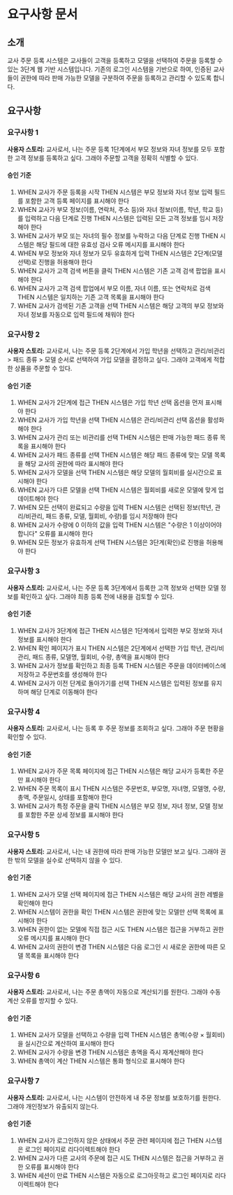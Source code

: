 # 요구사항 문서

## 소개

교사 주문 등록 시스템은 교사들이 고객을 등록하고 모델을 선택하여 주문을 등록할 수 있는 3단계 웹 기반 시스템입니다. 기존의 로그인 시스템을 기반으로 하여, 인증된 교사들이 권한에 따라 판매 가능한 모델을 구분하여 주문을 등록하고 관리할 수 있도록 합니다.

## 요구사항

### 요구사항 1

**사용자 스토리:** 교사로서, 나는 주문 등록 1단계에서 부모 정보와 자녀 정보를 모두 포함한 고객 정보를 등록하고 싶다. 그래야 주문할 고객을 정확히 식별할 수 있다.

#### 승인 기준

1. WHEN 교사가 주문 등록을 시작 THEN 시스템은 부모 정보와 자녀 정보 입력 필드를 포함한 고객 등록 페이지를 표시해야 한다
2. WHEN 교사가 부모 정보(이름, 연락처, 주소 등)와 자녀 정보(이름, 학년, 학교 등)를 입력하고 다음 단계로 진행 THEN 시스템은 입력된 모든 고객 정보를 임시 저장해야 한다
3. WHEN 교사가 부모 또는 자녀의 필수 정보를 누락하고 다음 단계로 진행 THEN 시스템은 해당 필드에 대한 유효성 검사 오류 메시지를 표시해야 한다
4. WHEN 부모 정보와 자녀 정보가 모두 유효하게 입력 THEN 시스템은 2단계(모델 선택)로 진행을 허용해야 한다
5. WHEN 교사가 고객 검색 버튼을 클릭 THEN 시스템은 기존 고객 검색 팝업을 표시해야 한다
6. WHEN 교사가 고객 검색 팝업에서 부모 이름, 자녀 이름, 또는 연락처로 검색 THEN 시스템은 일치하는 기존 고객 목록을 표시해야 한다
7. WHEN 교사가 검색된 기존 고객을 선택 THEN 시스템은 해당 고객의 부모 정보와 자녀 정보를 자동으로 입력 필드에 채워야 한다

### 요구사항 2

**사용자 스토리:** 교사로서, 나는 주문 등록 2단계에서 가입 학년을 선택하고 관리/비관리 > 패드 종류 > 모델 순서로 선택하여 가입 모델을 결정하고 싶다. 그래야 고객에게 적합한 상품을 주문할 수 있다.

#### 승인 기준

1. WHEN 교사가 2단계에 접근 THEN 시스템은 가입 학년 선택 옵션을 먼저 표시해야 한다
2. WHEN 교사가 가입 학년을 선택 THEN 시스템은 관리/비관리 선택 옵션을 활성화해야 한다
3. WHEN 교사가 관리 또는 비관리를 선택 THEN 시스템은 판매 가능한 패드 종류 목록을 표시해야 한다
4. WHEN 교사가 패드 종류를 선택 THEN 시스템은 해당 패드 종류에 맞는 모델 목록을 해당 교사의 권한에 따라 표시해야 한다
5. WHEN 교사가 모델을 선택 THEN 시스템은 해당 모델의 월회비를 실시간으로 표시해야 한다
6. WHEN 교사가 다른 모델을 선택 THEN 시스템은 월회비를 새로운 모델에 맞게 업데이트해야 한다
7. WHEN 모든 선택이 완료되고 수량을 입력 THEN 시스템은 선택된 정보(학년, 관리/비관리, 패드 종류, 모델, 월회비, 수량)를 임시 저장해야 한다
8. WHEN 교사가 수량에 0 이하의 값을 입력 THEN 시스템은 "수량은 1 이상이어야 합니다" 오류를 표시해야 한다
9. WHEN 모든 정보가 유효하게 선택 THEN 시스템은 3단계(확인)로 진행을 허용해야 한다

### 요구사항 3

**사용자 스토리:** 교사로서, 나는 주문 등록 3단계에서 등록한 고객 정보와 선택한 모델 정보를 확인하고 싶다. 그래야 최종 등록 전에 내용을 검토할 수 있다.

#### 승인 기준

1. WHEN 교사가 3단계에 접근 THEN 시스템은 1단계에서 입력한 부모 정보와 자녀 정보를 표시해야 한다
2. WHEN 확인 페이지가 표시 THEN 시스템은 2단계에서 선택한 가입 학년, 관리/비관리, 패드 종류, 모델명, 월회비, 수량, 총액을 표시해야 한다
3. WHEN 교사가 정보를 확인하고 최종 등록 THEN 시스템은 주문을 데이터베이스에 저장하고 주문번호를 생성해야 한다
4. WHEN 교사가 이전 단계로 돌아가기를 선택 THEN 시스템은 입력된 정보를 유지하며 해당 단계로 이동해야 한다

### 요구사항 4

**사용자 스토리:** 교사로서, 나는 등록 후 주문 정보를 조회하고 싶다. 그래야 주문 현황을 확인할 수 있다.

#### 승인 기준

1. WHEN 교사가 주문 목록 페이지에 접근 THEN 시스템은 해당 교사가 등록한 주문만 표시해야 한다
2. WHEN 주문 목록이 표시 THEN 시스템은 주문번호, 부모명, 자녀명, 모델명, 수량, 총액, 주문일시, 상태를 포함해야 한다
3. WHEN 교사가 특정 주문을 클릭 THEN 시스템은 부모 정보, 자녀 정보, 모델 정보를 포함한 주문 상세 정보를 표시해야 한다

### 요구사항 5

**사용자 스토리:** 교사로서, 나는 내 권한에 따라 판매 가능한 모델만 보고 싶다. 그래야 권한 밖의 모델을 실수로 선택하지 않을 수 있다.

#### 승인 기준

1. WHEN 교사가 모델 선택 페이지에 접근 THEN 시스템은 해당 교사의 권한 레벨을 확인해야 한다
2. WHEN 시스템이 권한을 확인 THEN 시스템은 권한에 맞는 모델만 선택 목록에 표시해야 한다
3. WHEN 권한이 없는 모델에 직접 접근 시도 THEN 시스템은 접근을 거부하고 권한 오류 메시지를 표시해야 한다
4. WHEN 교사의 권한이 변경 THEN 시스템은 다음 로그인 시 새로운 권한에 따른 모델 목록을 표시해야 한다

### 요구사항 6

**사용자 스토리:** 교사로서, 나는 주문 총액이 자동으로 계산되기를 원한다. 그래야 수동 계산 오류를 방지할 수 있다.

#### 승인 기준

1. WHEN 교사가 모델을 선택하고 수량을 입력 THEN 시스템은 총액(수량 × 월회비)을 실시간으로 계산하여 표시해야 한다
2. WHEN 교사가 수량을 변경 THEN 시스템은 총액을 즉시 재계산해야 한다
3. WHEN 총액이 계산 THEN 시스템은 통화 형식으로 표시해야 한다

### 요구사항 7

**사용자 스토리:** 교사로서, 나는 시스템이 안전하게 내 주문 정보를 보호하기를 원한다. 그래야 개인정보가 유출되지 않는다.

#### 승인 기준

1. WHEN 교사가 로그인하지 않은 상태에서 주문 관련 페이지에 접근 THEN 시스템은 로그인 페이지로 리다이렉트해야 한다
2. WHEN 교사가 다른 교사의 주문에 접근 시도 THEN 시스템은 접근을 거부하고 권한 오류를 표시해야 한다
3. WHEN 세션이 만료 THEN 시스템은 자동으로 로그아웃하고 로그인 페이지로 리다이렉트해야 한다